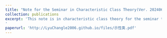 ```yaml
---
title: "Note for the Seminar in Characteristic Class Theory(Ver. 20240630)"
collection: publications
excerpt: 'This note is in characteristic class theory for the seminar that is expected to be held next semester. It is still very incompleted and under working. I will upload the newest version here in time. 
'
paperurl: 'http://LyuChangle2006.github.io/files/示性类.pdf'
---
```

